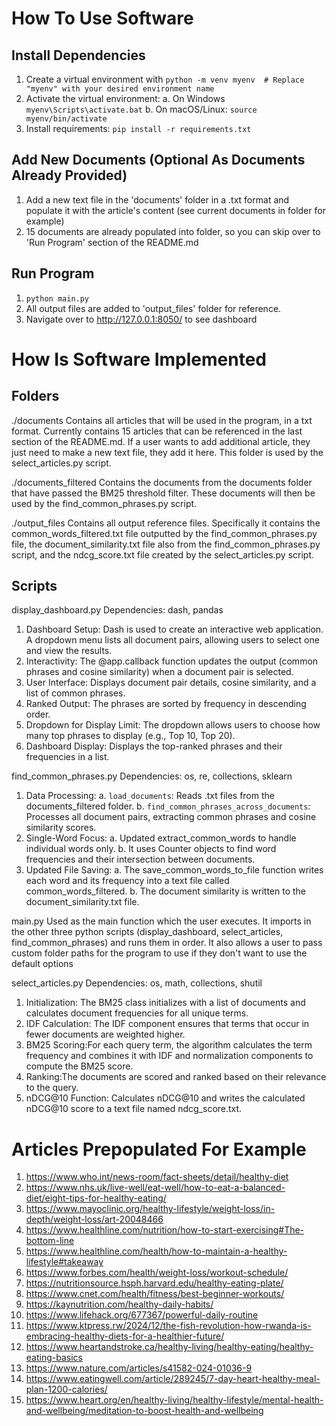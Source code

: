 # How To Use Software

## Install Dependencies
1.  Create a virtual environment with 
```python -m venv myenv  # Replace "myenv" with your desired environment name```
2. Activate the virtual environment: 
	a. On Windows
```myenv\Scripts\activate.bat```
	b. On macOS/Linux:
```source myenv/bin/activate```
3. Install requirements:
```pip install -r requirements.txt```

## Add New Documents (Optional As Documents Already Provided)
1. Add a new text file in the 'documents' folder in a .txt format and populate it with the article's content (see current documents in folder for example)
2. 15 documents are already populated into folder, so you can skip over to 'Run Program' section of the README.md

## Run Program
1. ```python main.py```
2. All output files are added to 'output_files' folder for reference.
2. Navigate over to http://127.0.0.1:8050/ to see dashboard

# How Is Software Implemented

## Folders
./documents
Contains all articles that will be used in the program, in a txt format. Currently contains 15 articles that can be referenced in the last section of the README.md. If a user wants to add additional article, they just need to make a new text file, they add it here. This folder is used by the select_articles.py script.

./documents_filtered
Contains the documents from the documents folder that have passed the BM25 threshold filter. These documents will then be used by the find_common_phrases.py script.

./output_files
Contains all output reference files. Specifically it contains the common_words_filtered.txt file outputted by the find_common_phrases.py file, the document_similarity.txt file also from the find_common_phrases.py script, and the ndcg_score.txt file created by the select_articles.py script.

## Scripts
display_dashboard.py
Dependencies: dash, pandas
1. Dashboard Setup: Dash is used to create an interactive web application. A dropdown menu lists all document pairs, allowing users to select one and view the results.
2. Interactivity: The @app.callback function updates the output (common phrases and cosine similarity) when a document pair is selected.
3. User Interface: Displays document pair details, cosine similarity, and a list of common phrases.
4. Ranked Output: The phrases are sorted by frequency in descending order.
5. Dropdown for Display Limit: The dropdown allows users to choose how many top phrases to display (e.g., Top 10, Top 20).
6. Dashboard Display: Displays the top-ranked phrases and their frequencies in a list.

find_common_phrases.py
Dependencies: os, re, collections, sklearn
1. Data Processing: 
	a. ```load_documents```: Reads .txt files from the documents_filtered folder.
	b. ```find_common_phrases_across_documents```: Processes all document pairs, extracting common phrases and cosine similarity scores.
2. Single-Word Focus: 
	a. Updated extract_common_words to handle individual words only. 
	b. It uses Counter objects to find word frequencies and their intersection between documents.
3. Updated File Saving: 
	a. The save_common_words_to_file function writes each word and its frequency into a text file called common_words_filtered. 
	b. The document similarity is written to the document_similarity.txt file.
	
main.py
Used as the main function which the user executes. It imports in the other three python scripts (display_dashboard, select_articles, find_common_phrases) and runs them in order. It also allows a user to pass custom folder paths for the program to use if they don't want to use the default options

select_articles.py
Dependencies: os, math, collections, shutil
1. Initialization: The BM25 class initializes with a list of documents and calculates document frequencies for all unique terms.
2. IDF Calculation: The IDF component ensures that terms that occur in fewer documents are weighted higher.
3. BM25 Scoring:For each query term, the algorithm calculates the term frequency and combines it with IDF and normalization components to compute the BM25 score.
4. Ranking:The documents are scored and ranked based on their relevance to the query.
5. nDCG@10 Function: Calculates nDCG@10 and writes the calculated nDCG@10 score to a text file named ndcg_score.txt.

# Articles Prepopulated For Example
1. https://www.who.int/news-room/fact-sheets/detail/healthy-diet
2. https://www.nhs.uk/live-well/eat-well/how-to-eat-a-balanced-diet/eight-tips-for-healthy-eating/
3. https://www.mayoclinic.org/healthy-lifestyle/weight-loss/in-depth/weight-loss/art-20048466
4. https://www.healthline.com/nutrition/how-to-start-exercising#The-bottom-line
5. https://www.healthline.com/health/how-to-maintain-a-healthy-lifestyle#takeaway
6. https://www.forbes.com/health/weight-loss/workout-schedule/
7. https://nutritionsource.hsph.harvard.edu/healthy-eating-plate/
8. https://www.cnet.com/health/fitness/best-beginner-workouts/
9. https://kaynutrition.com/healthy-daily-habits/
10. https://www.lifehack.org/677367/powerful-daily-routine
11. https://www.ktpress.rw/2024/12/the-fish-revolution-how-rwanda-is-embracing-healthy-diets-for-a-healthier-future/
12. https://www.heartandstroke.ca/healthy-living/healthy-eating/healthy-eating-basics
13. https://www.nature.com/articles/s41582-024-01036-9
14. https://www.eatingwell.com/article/289245/7-day-heart-healthy-meal-plan-1200-calories/
15. https://www.heart.org/en/healthy-living/healthy-lifestyle/mental-health-and-wellbeing/meditation-to-boost-health-and-wellbeing